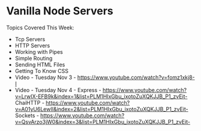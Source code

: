 # Vanilla Node Servers

Topics Covered This Week:
  * Tcp Servers
  * HTTP Servers
  * Working with Pipes
  * Simple Routing
  * Sending HTML Files
  * Getting To Know CSS
  * Video - Tuesday Nov 3 - https://www.youtube.com/watch?v=fomz1xkj8-I
  * Video - Tuesday Nov 4 - Express - https://www.youtube.com/watch?v=LrwIX-EFB9k&index=1&list=PLM1HIxGbu_ixotoZuXQKJJB_P1_zvEit- ChaiHTTP - https://www.youtube.com/watch?v=A01yU6LewII&index=2&list=PLM1HIxGbu_ixotoZuXQKJJB_P1_zvEit- Sockets - https://www.youtube.com/watch?v=QsvArzo3jW0&index=3&list=PLM1HIxGbu_ixotoZuXQKJJB_P1_zvEit-